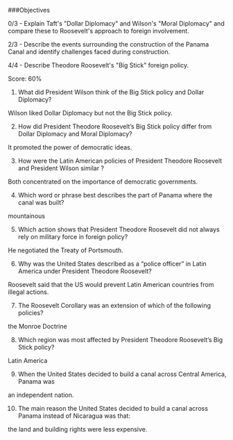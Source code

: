 ###Objectives

0/3 - Explain Taft's "Dollar Diplomacy" and Wilson's "Moral Diplomacy" and compare these to Roosevelt's approach to foreign involvement.

2/3 - Describe the events surrounding the construction of the Panama Canal and identify challenges faced during construction.

4/4 - Describe Theodore Roosevelt's "Big Stick" foreign policy.

Score: 60%

1. What did President Wilson think of the Big Stick policy and Dollar Diplomacy?

Wilson liked Dollar Diplomacy but not the Big Stick policy.

2. How did President Theodore Roosevelt’s Big Stick policy differ from Dollar Diplomacy and Moral Diplomacy?

It promoted the power of democratic ideas.

3. How were the Latin American policies of President Theodore Roosevelt and President Wilson similar ?

Both concentrated on the importance of democratic governments.

4. Which word or phrase best describes the part of Panama where the canal was built?

mountainous

5. Which action shows that President Theodore Roosevelt did not always rely on military force in foreign policy?

He negotiated the Treaty of Portsmouth.

6. Why was the United States described as a “police officer” in Latin America under President Theodore Roosevelt?

Roosevelt said that the US would prevent Latin American countries from illegal actions.

7. The Roosevelt Corollary was an extension of which of the following policies?

the Monroe Doctrine

8. Which region was most affected by President Theodore Roosevelt’s Big Stick policy?

Latin America

9. When the United States decided to build a canal across Central America, Panama was

an independent nation.

10. The main reason the United States decided to build a canal across Panama instead of Nicaragua was that:

the land and building rights were less expensive.

